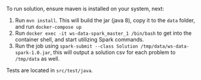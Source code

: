 To run solution, ensure maven is installed on your system, next:

1. Run `mvn install`. This will build the jar (java 8), copy it to the `data` folder, and run `docker-compose up`
2. Run `docker exec -it ws-data-spark_master_1 /bin/bash` to get into the container shell, and start utilizing Spark commands.
3. Run the job using `spark-submit --class Solution /tmp/data/ws-data-spark-1.0.jar`, this will output a solution csv for each problem to `/tmp/data` as well.

Tests are located in `src/test/java`.
